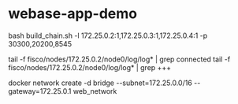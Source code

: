 # webase-app-demo


bash build_chain.sh -l 172.25.0.2:1,172.25.0.3:1,172.25.0.4:1 -p 30300,20200,8545

tail -f fisco/nodes/172.25.0.2/node0/log/log*  | grep connected
tail -f fisco/nodes/172.25.0.2/node0/log/log*  | grep +++


docker network create -d bridge --subnet=172.25.0.0/16 --gateway=172.25.0.1 web_network
